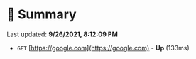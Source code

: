 # 📖 Summary
Last updated: **9/26/2021, 8:12:09 PM**

- `GET` [https://google.com](https://google.com) - **Up** (133ms)
